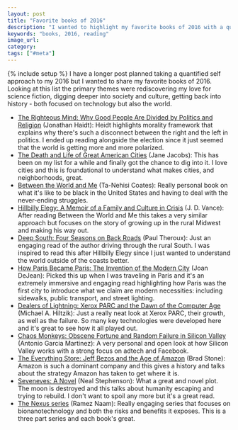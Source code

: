 ```yaml
---
layout: post
title: "Favorite books of 2016"
description: "I wanted to highlight my favorite books of 2016 with a quick summary"
keywords: "books, 2016, reading"
image_url:
category:
tags: ["#meta"]
---
```

{% include setup %}
I have a longer post planned taking a quantified self approach to my 2016 but I wanted to share my favorite books of 2016. Looking at this list the primary themes were rediscovering my love for science fiction, digging deeper into society and culture, getting back into history - both focused on technology but also the world.

- [The Righteous Mind: Why Good People Are Divided by Politics and Religion](https://www.amazon.com/gp/product/B0052FF7YM/ref=oh_aui_d_detailpage_o05_?ie=UTF8&psc=1) (Jonathan Haidt): Heidt highlights morality framework that explains why there's such a disconnect between the right and the left in politics. I ended up reading alongside the election since it just seemed that the world is getting more and more polarized.
- [The Death and Life of Great American Cities](https://www.amazon.com/gp/product/B01HWKSBDI/ref=oh_aui_d_detailpage_o07_?ie=UTF8&psc=1) (Jane Jacobs): This has been on my list for a while and finally got the chance to dig into it. I love cities and this is foundational to understand what makes cities, and neighborhoods, great.
- [Between the World and Me](https://www.amazon.com/Between-World-Me-Ta-Nehisi-Coates-ebook/dp/B00SEFAIRI/ref=sr_1_1?s=digital-text&ie=UTF8&qid=1483245443&sr=1-1&keywords=between+the+world+and+me) (Ta-Nehisi Coates): Really personal book on what it's like to be black in the United States and having to deal with the never-ending struggles.
- [Hillbilly Elegy: A Memoir of a Family and Culture in Crisis](https://www.amazon.com/gp/product/B0166ISAS8/ref=oh_aui_d_detailpage_o02_?ie=UTF8&psc=1) (J. D. Vance): After reading Between the World and Me this takes a very similar approach but focuses on the story of growing up in the rural Midwest and making his way out.
- [Deep South: Four Seasons on Back Roads](https://www.amazon.com/gp/product/B00QPHKR0K/ref=oh_aui_d_detailpage_o00_?ie=UTF8&psc=1) (Paul Theroux): Just an engaging read of the author driving through the rural South. I was inspired to read this after Hillbilly Elegy since I just wanted to understand the world outside of the coasts better.
- [How Paris Became Paris: The Invention of the Modern City](https://www.amazon.com/How-Paris-Became-Invention-Modern-ebook/dp/B00GC53AEA/ref=sr_1_4?s=books&ie=UTF8&qid=1483062652&sr=1-4&keywords=paris+city) (Joan DeJean): Picked this up when I was traveling in Paris and it's an extremely immersive and engaging read highlighting how Paris was the first city to introduce what we claim are modern necessities: including sidewalks, public transport, and street lighting.
- [Dealers of Lightning: Xerox PARC and the Dawn of the Computer Age](https://www.amazon.com/gp/product/B0029PBVCA/ref=oh_aui_d_detailpage_o01_?ie=UTF8&psc=1) (Michael A. Hiltzik): Just a really neat look at Xerox PARC, their growth, as well as the failure. So many key technologies were developed here and it's great to see how it all played out.
- [Chaos Monkeys: Obscene Fortune and Random Failure in Silicon Valley](https://www.amazon.com/gp/product/B019MMUAAQ/ref=oh_aui_d_detailpage_o07_?ie=UTF8&psc=1) (Antonio Garcia Martinez): A very personal and open look at how Silicon Valley works with a strong focus on adtech and Facebook.
- [The Everything Store: Jeff Bezos and the Age of Amazon](https://www.amazon.com/gp/product/B00BWQW73E/ref=oh_aui_d_detailpage_o00_?ie=UTF8&psc=1) (Brad Stone): Amazon is such a dominant company and this gives a history and talks about the strategy Amazon has taken to get where it is.
- [Seveneves: A Novel](https://www.amazon.com/Seveneves-Novel-Neal-Stephenson-ebook/dp/B00LZWV8JO/ref=sr_1_1?s=books&ie=UTF8&qid=1483245954&sr=1-1&keywords=seveneves) (Neal Stephenson): What a great and novel plot. The moon is destroyed and this talks about humanity escaping and trying to rebuild. I don't want to spoil any more but it's a great read.
- [The Nexus series](https://www.amazon.com/Nexus-Trilogy-Book-1-ebook/dp/B00TOZI7FM/ref=sr_1_1?s=books&ie=UTF8&qid=1483246162&sr=1-1&keywords=ramez+naam) (Ramez Naam): Really engaging series that focuses on bionanotechnology and both the risks and benefits it exposes. This is a three part series and each book's great.
